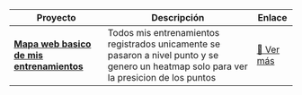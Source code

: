 | Proyecto | Descripción | Enlace |
|----------|-------------|--------|
| **[Mapa web basico de mis entrenamientos](https://eduardo-alanis-garcia.github.io/Xiaomi-Dashboard/Output/map_webs/Basic/basic_map.html)** |Todos mis entrenamientos registrados unicamente se pasaron a nivel punto y se genero un heatmap solo para ver la presicion de los puntos| [🔗 Ver más](https://eduardo-alanis-garcia.github.io/Xiaomi-Dashboard/Output/map_webs/Basic/basic_map.html) |
